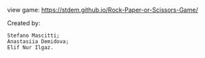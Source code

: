 view game: https://stdem.github.io/Rock-Paper-or-Scissors-Game/

Created by:

    Stefano Mascitti;
    Anastasiia Demidova;
    Elif Nur Ilgaz.
